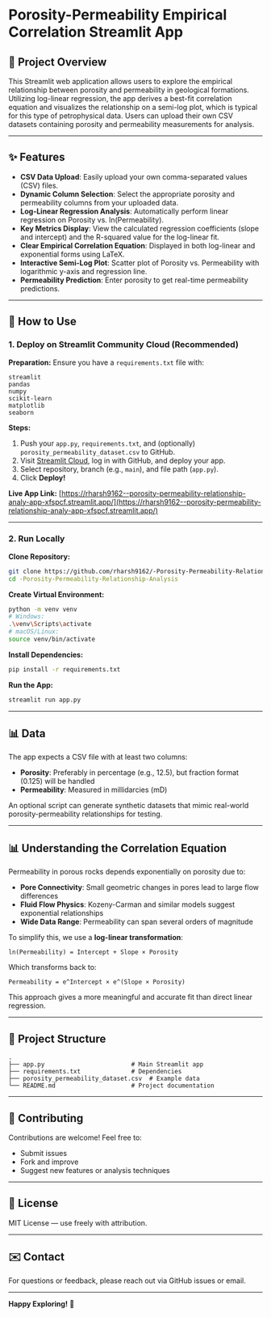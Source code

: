 # Porosity-Permeability Empirical Correlation Streamlit App

## 🌟 Project Overview

This Streamlit web application allows users to explore the empirical relationship between porosity and permeability in geological formations. Utilizing log-linear regression, the app derives a best-fit correlation equation and visualizes the relationship on a semi-log plot, which is typical for this type of petrophysical data. Users can upload their own CSV datasets containing porosity and permeability measurements for analysis.

---

## ✨ Features

* **CSV Data Upload**: Easily upload your own comma-separated values (CSV) files.
* **Dynamic Column Selection**: Select the appropriate porosity and permeability columns from your uploaded data.
* **Log-Linear Regression Analysis**: Automatically perform linear regression on Porosity vs. ln(Permeability).
* **Key Metrics Display**: View the calculated regression coefficients (slope and intercept) and the R-squared value for the log-linear fit.
* **Clear Empirical Correlation Equation**: Displayed in both log-linear and exponential forms using LaTeX.
* **Interactive Semi-Log Plot**: Scatter plot of Porosity vs. Permeability with logarithmic y-axis and regression line.
* **Permeability Prediction**: Enter porosity to get real-time permeability predictions.

---

## 🚀 How to Use

### 1. Deploy on Streamlit Community Cloud (Recommended)

**Preparation:**
Ensure you have a `requirements.txt` file with:

```
streamlit
pandas
numpy
scikit-learn
matplotlib
seaborn
```

**Steps:**

1. Push your `app.py`, `requirements.txt`, and (optionally) `porosity_permeability_dataset.csv` to GitHub.
2. Visit [Streamlit Cloud](https://streamlit.io/cloud), log in with GitHub, and deploy your app.
3. Select repository, branch (e.g., `main`), and file path (`app.py`).
4. Click **Deploy!**

**Live App Link:**
[https://rharsh9162--porosity-permeability-relationship-analy-app-xfspcf.streamlit.app/](https://rharsh9162--porosity-permeability-relationship-analy-app-xfspcf.streamlit.app/)

---

### 2. Run Locally

**Clone Repository:**

```bash
git clone https://github.com/rharsh9162/-Porosity-Permeability-Relationship-Analysis.git
cd -Porosity-Permeability-Relationship-Analysis
```

**Create Virtual Environment:**

```bash
python -m venv venv
# Windows:
.\venv\Scripts\activate
# macOS/Linux:
source venv/bin/activate
```

**Install Dependencies:**

```bash
pip install -r requirements.txt
```

**Run the App:**

```bash
streamlit run app.py
```

---

## 📊 Data

The app expects a CSV file with at least two columns:

* **Porosity**: Preferably in percentage (e.g., 12.5), but fraction format (0.125) will be handled
* **Permeability**: Measured in millidarcies (mD)

An optional script can generate synthetic datasets that mimic real-world porosity-permeability relationships for testing.

---

## 📊 Understanding the Correlation Equation

Permeability in porous rocks depends exponentially on porosity due to:

* **Pore Connectivity**: Small geometric changes in pores lead to large flow differences
* **Fluid Flow Physics**: Kozeny-Carman and similar models suggest exponential relationships
* **Wide Data Range**: Permeability can span several orders of magnitude

To simplify this, we use a **log-linear transformation**:

```
ln(Permeability) = Intercept + Slope × Porosity
```

Which transforms back to:

```
Permeability = e^Intercept × e^(Slope × Porosity)
```

This approach gives a more meaningful and accurate fit than direct linear regression.

---

## 📁 Project Structure

```
.
├── app.py                        # Main Streamlit app
├── requirements.txt              # Dependencies
├── porosity_permeability_dataset.csv  # Example data
└── README.md                     # Project documentation
```

---

## 🤝 Contributing

Contributions are welcome! Feel free to:

* Submit issues
* Fork and improve
* Suggest new features or analysis techniques

---

## 📄 License

MIT License — use freely with attribution.

---

## ✉️ Contact

For questions or feedback, please reach out via GitHub issues or email.

---

**Happy Exploring!** 🚀
